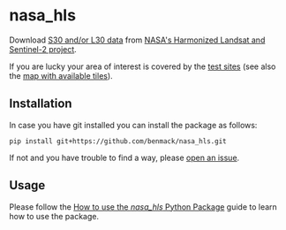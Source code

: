 # nasa_hls
Download [S30 and/or L30 data](https://hls.gsfc.nasa.gov/products-description/) from [NASA's Harmonized Landsat and Sentinel-2 project](https://hls.gsfc.nasa.gov/).

If you are lucky your area of interest is covered by the [test sites](https://hls.gsfc.nasa.gov/test-sites/) (see also the [map with available tiles](https://hls.gsfc.nasa.gov/wp-content/uploads/2018/10/hls1.4_coverage.jpg)).

## Installation

In case you have git installed you can install the package as follows:

    pip install git+https://github.com/benmack/nasa_hls.git
    
If not and you have trouble to find a way, please [open an issue](https://github.com/benmack/nasa_hls/issues).

## Usage

Please follow the [How to use the *nasa_hls* Python Package](https://github.com/benmack/nasa_hls/blob/master/docs/how_to_use_the_nasa_hls_python_package.ipynb) guide to learn how to use the package.
